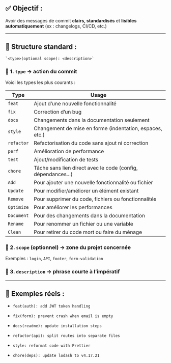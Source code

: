 ## ✅ Objectif :

Avoir des messages de commit **clairs, standardisés** et **lisibles automatiquement** (ex : changelogs, CI/CD, etc.)

---
## 📐 Structure standard :

	`<type>(optional scope): <description>`

### 🔹 1. `type` → action du commit

Voici les types les plus courants :

| Type       | Usage                                                        |
| ---------- | ------------------------------------------------------------ |
| `feat`     | Ajout d’une nouvelle fonctionnalité                          |
| `fix`      | Correction d’un bug                                          |
| `docs`     | Changements dans la documentation seulement                  |
| `style`    | Changement de mise en forme (indentation, espaces, etc.)     |
| `refactor` | Refactorisation du code sans ajout ni correction             |
| `perf`     | Amélioration de performance                                  |
| `test`     | Ajout/modification de tests                                  |
| `chore`    | Tâche sans lien direct avec le code (config, dépendances...) |
| `Add`      | Pour ajouter une nouvelle fonctionnalité ou fichier          |
| `Update`   | Pour modifier/améliorer un élément existant                  |
| `Remove`   | Pour supprimer du code, fichiers ou fonctionnalités          |
| `Optimize` | Pour améliorer les performances                              |
| `Document` | Pour des changements dans la documentation                   |
| `Rename`   | Pour renommer un fichier ou une variable                     |
| `Clean`    | Pour retirer du code mort ou faire du ménage                 |

### 🔹 2. `scope` (optionnel) → zone du projet concernée

Exemples : `login`, `API`, `footer`, `form-validation`

### 🔹 3. `description` → phrase courte à l’impératif

---

## 🧠 Exemples réels :

- `feat(auth): add JWT token handling`
    
- `fix(form): prevent crash when email is empty`
    
- `docs(readme): update installation steps`
    
- `refactor(api): split routes into separate files`
    
- `style: reformat code with Prettier`
    
- `chore(deps): update lodash to v4.17.21`